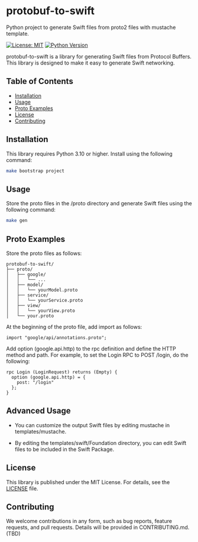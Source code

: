 # protobuf-to-swift
Python project to generate Swift files from proto2 files with mustache template.

[![License: MIT](https://img.shields.io/badge/License-MIT-green.svg)](https://opensource.org/licenses/MIT)
[![Python Version](https://img.shields.io/badge/python-3.10+-blue.svg)](https://www.python.org/downloads/)

protobuf-to-swift is a library for generating Swift files from Protocol Buffers. This library is designed to make it easy to generate Swift networking.

## Table of Contents

- [Installation](#installation)
- [Usage](#usage)
- [Proto Examples](#proto-examples)
- [License](#license)
- [Contributing](#contributing)

## Installation

This library requires Python 3.10 or higher. Install using the following command:

```bash
make bootstrap project
```

## Usage

Store the proto files in the /proto directory and generate Swift files using the following command:

```bash
make gen
```

## Proto Examples

Store the proto files as follows:

```
protobuf-to-swift/
├── proto/
│   ├── google/
│   │   └── ...
│   ├── model/
│   │   └── yourModel.proto
│   ├── service/
│   │   └── yourService.proto
│   ├── view/
│   │   └── yourView.proto
│   └── your.proto
```

At the beginning of the proto file, add import as follows:

```
import "google/api/annotations.proto";
```

Add option (google.api.http) to the rpc definition and define the HTTP method and path.
For example, to set the Login RPC to POST /login, do the following:

```
rpc Login (LoginRequest) returns (Empty) {
  option (google.api.http) = {
    post: "/login"
  };
}
```

## Advanced Usage

- You can customize the output Swift files by editing mustache in templates/mustache.

- By editing the templates/swift/Foundation directory, you can edit Swift files to be included in the Swift Package.

## License

This library is published under the MIT License. For details, see the [LICENSE](LICENSE.md) file.

## Contributing

We welcome contributions in any form, such as bug reports, feature requests, and pull requests. Details will be provided in CONTRIBUTING.md. (TBD)
